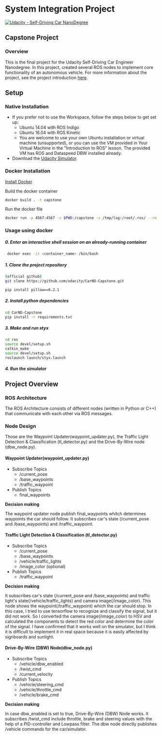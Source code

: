 # System Integration Project
[![Udacity - Self-Driving Car NanoDegree](https://s3.amazonaws.com/udacity-sdc/github/shield-carnd.svg)](http://www.udacity.com/drive)
## Capstone Project
### Overview
This is the final project for the Udacity Self-Driving Car Engineer Nanodegree.  In this project, created several ROS nodes to implement core functionality of an autonomous vehicle.  For more information about the project, see the project introduction [here](https://classroom.udacity.com/nanodegrees/nd013/parts/b9040951-b43f-4dd3-8b16-76e7b52f4d9d/modules/85ece059-1351-4599-bb2c-0095d6534c8c/lessons/01cf7801-7665-4dc5-a800-2a9cca06b38b/concepts/addf15cf-d10e-4414-98dd-870d7368a542).


## Setup
### Native Installation
* If you prefer not to use the Workspace, follow the steps below to get set up:
  * Ubuntu 14.04 with ROS Indigo
  * Ubuntu 16.04 with ROS Kinetic
  * You are welcome to use your own Ubuntu installation or virtual machine (unsupported), or you can use the VM provided in Your Virtual Machine in the "Introduction to ROS" lesson. The provided VM has ROS and Dataspeed DBW installed already.
* Download the [Udacity Simulator](https://github.com/udacity/CarND-Capstone/releases).

### Docker Installation
[Install Docker](https://docs.docker.com/engine/install/)

Build the docker container
```bash
docker build . -t capstone
```

Run the docker file
```bash
docker run -p 4567:4567 -v $PWD:/capstone -v /tmp/log:/root/.ros/ --rm -it capstone
```

### Usage using docker 

##### 0. Enter an interactive shell session on an already-running container
```bash
 docker exec -it <container_name> /bin/bash
```

##### 1. Clone the project repository
```bash
(official github)
git clone https://github.com/udacity/CarND-Capstone.git

pip install pillow==6.2.1
```

##### 2. Install python dependencies
```bash
cd CarND-Capstone
pip install -r requirements.txt
```

##### 3. Make and run styx
```bash
cd ros
source devel/setup.sh
catkin_make
source devel/setup.sh
roslaunch launch/styx.launch
```

##### 4. Run the simulator

## Project Overview
### ROS Architecture
The ROS Architecture consists of different nodes (written in Python or C++) that communicate with each other via ROS messages.

### Node Design
Those are the Waypoint Updater(waypoint_updater.py), the Traffic Light Detection & Classification (tl_detector.py) and the Drive-By-Wire node (dbw_node.py). 
#### Waypoint Updater(waypoint_updater.py)
 * Subscribe Topics
   * /current_pose
   * /base_waypoints
   * /traffic_waypoint
 * Publish Topics
   * final_waypoints

**Decision making**

The waypoint updater node publish final_waypoints whitch determines waypoints the car should follow. It subscribes car's state (/current_pose and /base_waypoints) and /traffic_waypoint.

#### Traffic Light Detection & Classification (tl_detector.py)
 * Subscribe Topics
   * /current_pose
   * /base_waypoints
   * /vehicle/traffic_lights
   * /image_color (optional)
 * Publish Topics
   * /traffic_waypoint


**Decision making**

It subscribes car's state (/current_pose and /base_waypoints) and traffic light's state(/vehicle/traffic_lights) and camera image(/image_color). This node shows the waypoint(/traffic_waypoint) which the car should stop.
In this case, I tried to use tensorflow to recognize and classify the signal, but it did not work.
So I converted the camera image(/image_color) to HSV and calculated the components to detect the red color and determine the color of the signal. I have confirmed that it works well on the simulator, but I think it is difficult to implement it in real space because it is easily affected by signboards and sunlight.

#### Drive-By-Wire (DBW) Node(dbw_node.py)
 * Subscribe Topics
   * /vehicle/dbw_enabled
   * /twist_cmd
   * /current_velocity
 * Publish Topics
   * /vehicle/steering_cmd
   * /vehicle/throttle_cmd
   * /vehicle/brake_cmd


**Decision making**

In case dbw_enabled is set to true, Drive-By-Wire (DBW) Node works. It subscribes /twist_cmd include throttle, brake and steering values with the help of a PID-controller and Lowpass filter. The dbw node directly publishes /vehicle commands for the car/simulator.


